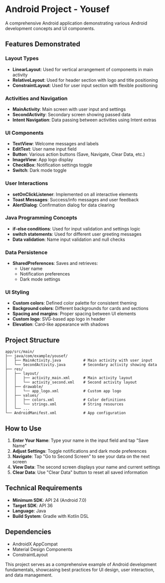 # Android Project - Yousef

A comprehensive Android application demonstrating various Android development concepts and UI components.

## Features Demonstrated

### Layout Types
- **LinearLayout**: Used for vertical arrangement of components in main activity
- **RelativeLayout**: Used for header section with logo and title positioning
- **ConstraintLayout**: Used for user input section with flexible positioning

### Activities and Navigation
- **MainActivity**: Main screen with user input and settings
- **SecondActivity**: Secondary screen showing passed data
- **Intent Navigation**: Data passing between activities using Intent extras

### UI Components
- **TextView**: Welcome messages and labels
- **EditText**: User name input field
- **Button**: Various action buttons (Save, Navigate, Clear Data, etc.)
- **ImageView**: App logo display
- **CheckBox**: Notification settings toggle
- **Switch**: Dark mode toggle

### User Interactions
- **setOnClickListener**: Implemented on all interactive elements
- **Toast Messages**: Success/info messages and user feedback
- **AlertDialog**: Confirmation dialog for data clearing

### Java Programming Concepts
- **if-else conditions**: Used for input validation and settings logic
- **switch statements**: Used for different user greeting messages
- **Data validation**: Name input validation and null checks

### Data Persistence
- **SharedPreferences**: Saves and retrieves:
  - User name
  - Notification preferences
  - Dark mode settings

### UI Styling
- **Custom colors**: Defined color palette for consistent theming
- **Background colors**: Different backgrounds for cards and sections
- **Spacing and margins**: Proper spacing between UI elements
- **Custom logo**: SVG-based app logo in header
- **Elevation**: Card-like appearance with shadows

## Project Structure

```
app/src/main/
├── java/com/example/yousef/
│   ├── MainActivity.java          # Main activity with user input
│   └── SecondActivity.java        # Secondary activity showing data
├── res/
│   ├── layout/
│   │   ├── activity_main.xml      # Main activity layout
│   │   └── activity_second.xml    # Second activity layout
│   ├── drawable/
│   │   └── app_logo.xml           # Custom app logo
│   ├── values/
│   │   ├── colors.xml             # Color definitions
│   │   └── strings.xml            # String resources
│   └── ...
└── AndroidManifest.xml            # App configuration
```

## How to Use

1. **Enter Your Name**: Type your name in the input field and tap "Save Name"
2. **Adjust Settings**: Toggle notifications and dark mode preferences
3. **Navigate**: Tap "Go to Second Screen" to see your data on the next screen
4. **View Data**: The second screen displays your name and current settings
5. **Clear Data**: Use "Clear Data" button to reset all saved information

## Technical Requirements

- **Minimum SDK**: API 24 (Android 7.0)
- **Target SDK**: API 36
- **Language**: Java
- **Build System**: Gradle with Kotlin DSL

## Dependencies

- AndroidX AppCompat
- Material Design Components
- ConstraintLayout

This project serves as a comprehensive example of Android development fundamentals, showcasing best practices for UI design, user interaction, and data management.
